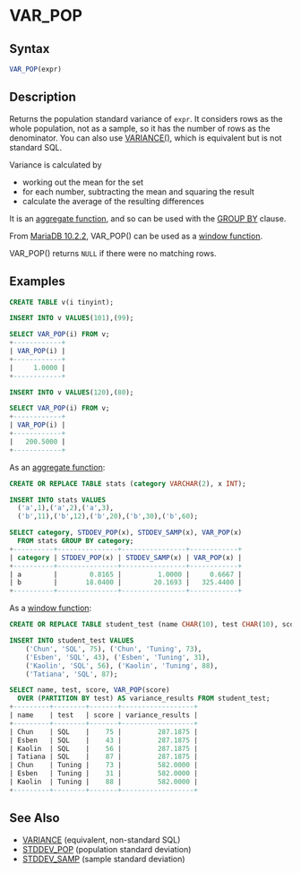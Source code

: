 # VAR_POP

## Syntax

```sql
VAR_POP(expr)
```

## Description

Returns the population standard variance of `expr`. It considers rows as
the whole population, not as a sample, so it has the number of rows as
the denominator. You can also use [VARIANCE()](/built-in-functions/aggregate-functions/variance), which is equivalent but
is not standard SQL.

Variance is calculated by

- working out the mean for the set
- for each number, subtracting the mean and squaring the result
- calculate the average of the resulting differences

It is an [aggregate function](/built-in-functions/aggregate-functions), and so can be used with the [GROUP BY](/sql-statements-structure/sql-statements/data-manipulation/selecting-data/group-by) clause.

From [MariaDB 10.2.2](/kb/en/mariadb-1022-release-notes/), VAR_POP() can be used as a [window function](/built-in-functions/special-functions/window-functions).

VAR_POP() returns `NULL` if there were no matching rows.

## Examples

```sql
CREATE TABLE v(i tinyint);

INSERT INTO v VALUES(101),(99);

SELECT VAR_POP(i) FROM v;
+------------+
| VAR_POP(i) |
+------------+
|     1.0000 |
+------------+

INSERT INTO v VALUES(120),(80);

SELECT VAR_POP(i) FROM v;
+------------+
| VAR_POP(i) |
+------------+
|   200.5000 |
+------------+
```

As an [aggregate function](/built-in-functions/aggregate-functions):

```sql
CREATE OR REPLACE TABLE stats (category VARCHAR(2), x INT);

INSERT INTO stats VALUES 
  ('a',1),('a',2),('a',3),
  ('b',11),('b',12),('b',20),('b',30),('b',60);

SELECT category, STDDEV_POP(x), STDDEV_SAMP(x), VAR_POP(x) 
  FROM stats GROUP BY category;
+----------+---------------+----------------+------------+
| category | STDDEV_POP(x) | STDDEV_SAMP(x) | VAR_POP(x) |
+----------+---------------+----------------+------------+
| a        |        0.8165 |         1.0000 |     0.6667 |
| b        |       18.0400 |        20.1693 |   325.4400 |
+----------+---------------+----------------+------------+
```

As a [window function](/built-in-functions/special-functions/window-functions):

```sql
CREATE OR REPLACE TABLE student_test (name CHAR(10), test CHAR(10), score TINYINT);

INSERT INTO student_test VALUES 
    ('Chun', 'SQL', 75), ('Chun', 'Tuning', 73), 
    ('Esben', 'SQL', 43), ('Esben', 'Tuning', 31), 
    ('Kaolin', 'SQL', 56), ('Kaolin', 'Tuning', 88), 
    ('Tatiana', 'SQL', 87);

SELECT name, test, score, VAR_POP(score) 
  OVER (PARTITION BY test) AS variance_results FROM student_test;
+---------+--------+-------+------------------+
| name    | test   | score | variance_results |
+---------+--------+-------+------------------+
| Chun    | SQL    |    75 |         287.1875 |
| Esben   | SQL    |    43 |         287.1875 |
| Kaolin  | SQL    |    56 |         287.1875 |
| Tatiana | SQL    |    87 |         287.1875 |
| Chun    | Tuning |    73 |         582.0000 |
| Esben   | Tuning |    31 |         582.0000 |
| Kaolin  | Tuning |    88 |         582.0000 |
+---------+--------+-------+------------------+
```

## See Also

- [VARIANCE](/built-in-functions/aggregate-functions/variance) (equivalent, non-standard SQL)
- [STDDEV_POP](/built-in-functions/aggregate-functions/stddev_pop) (population standard deviation)
- [STDDEV_SAMP](/built-in-functions/aggregate-functions/stddev_samp) (sample standard deviation)